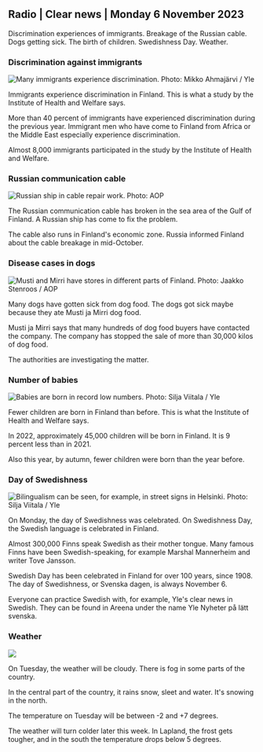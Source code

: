 ## Radio \| Clear news \| Monday 6 November 2023

Discrimination experiences of immigrants. Breakage of the Russian cable. Dogs getting sick. The birth of children. Swedishness Day. Weather.

### Discrimination against immigrants

![Many immigrants experience discrimination. Photo: Mikko Ahmajärvi / Yle](https://images.cdn.yle.fi/image/upload/c_crop,h_2485,w_4419,x_0,y_114/ar_1.7777777777777777,c_fill,g_faces,h_675,w_1200/dpr_1.0/q_auto:eco/f_auto/fl_lossy/v1698074800/39-115894164df61298ec3e)

Immigrants experience discrimination in Finland. This is what a study by the Institute of Health and Welfare says.

More than 40 percent of immigrants have experienced discrimination during the previous year. Immigrant men who have come to Finland from Africa or the Middle East especially experience discrimination.

Almost 8,000 immigrants participated in the study by the Institute of Health and Welfare.

### Russian communication cable

![Russian ship in cable repair work. Photo: AOP](https://images.cdn.yle.fi/image/upload/c_crop,h_3283,w_5838,x_0,y_380/ar_1.7777777777777777,c_fill,g_faces,h_675,w_1200/dpr_1.0/q_auto:eco/f_auto/fl_lossy/v1699268142/39-11962776548c5acae94c)

The Russian communication cable has broken in the sea area of the Gulf of Finland. A Russian ship has come to fix the problem.

The cable also runs in Finland's economic zone. Russia informed Finland about the cable breakage in mid-October.

### Disease cases in dogs

![Musti and Mirri have stores in different parts of Finland. Photo: Jaakko Stenroos / AOP](https://images.cdn.yle.fi/image/upload/c_crop,h_2746,w_4883,x_0,y_452/ar_1.7777777777777777,c_fill,g_faces,h_675,w_1200/dpr_1.0/q_auto:eco/f_auto/fl_lossy/v1699194714/39-11960056547a6fe024cd)

Many dogs have gotten sick from dog food. The dogs got sick maybe because they ate Musti ja Mirri dog food.

Musti ja Mirri says that many hundreds of dog food buyers have contacted the company. The company has stopped the sale of more than 30,000 kilos of dog food.

The authorities are investigating the matter.

### Number of babies

![Babies are born in record low numbers. Photo: Silja Viitala / Yle](https://images.cdn.yle.fi/image/upload/c_crop,h_2812,w_5000,x_0,y_233/ar_1.7777777777777777,c_fill,g_faces,h_675,w_1200/dpr_1.0/q_auto:eco/f_auto/fl_lossy/v1697805617/39-1189261653274b0907f5)

Fewer children are born in Finland than before. This is what the Institute of Health and Welfare says.

In 2022, approximately 45,000 children will be born in Finland. It is 9 percent less than in 2021.

Also this year, by autumn, fewer children were born than the year before.

### Day of Swedishness

![Bilingualism can be seen, for example, in street signs in Helsinki. Photo: Silja Viitala / Yle](https://images.cdn.yle.fi/image/upload/c_crop,h_2813,w_5000,x_0,y_0/ar_1.7777777777777777,c_fill,g_faces,h_675,w_1200/dpr_1.0/q_auto:eco/f_auto/fl_lossy/v1615970514/39-7850546051bda715b05)

On Monday, the day of Swedishness was celebrated. On Swedishness Day, the Swedish language is celebrated in Finland.

Almost 300,000 Finns speak Swedish as their mother tongue. Many famous Finns have been Swedish-speaking, for example Marshal Mannerheim and writer Tove Jansson.

Swedish Day has been celebrated in Finland for over 100 years, since 1908. The day of Swedishness, or Svenska dagen, is always November 6.

Everyone can practice Swedish with, for example, Yle's clear news in Swedish. They can be found in Areena under the name Yle Nyheter på lätt svenska.

### Weather

![](https://images.cdn.yle.fi/image/upload/c_crop,h_1080,w_1919,x_0,y_0/ar_1.7777777777777777,c_fill,g_faces,h_675,w_1200/dpr_1.0/q_auto:eco/f_auto/fl_lossy/v1699290254/39-119671665491c7602c1a)

On Tuesday, the weather will be cloudy. There is fog in some parts of the country.

In the central part of the country, it rains snow, sleet and water. It's snowing in the north.

The temperature on Tuesday will be between -2 and +7 degrees.

The weather will turn colder later this week. In Lapland, the frost gets tougher, and in the south the temperature drops below 5 degrees.
